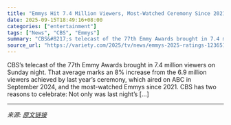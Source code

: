 ```yaml
---
title: "Emmys Hit 7.4 Million Viewers, Most-Watched Ceremony Since 2021"
date: 2025-09-15T18:49:16+08:00
categories: ["entertainment"]
tags: ["News", "CBS", "Emmys"]
summary: "CBS&#8217;s telecast of the 77th Emmy Awards brought in 7.4 million viewers on Sunday night. That average marks an 8% increase from the 6.9 million viewers achieved by last year&#8217;s ceremony, whic"
source_url: "https://variety.com/2025/tv/news/emmys-2025-ratings-1236519497/"
---
```


CBS&#8217;s telecast of the 77th Emmy Awards brought in 7.4 million viewers on Sunday night. That average marks an 8% increase from the 6.9 million viewers achieved by last year&#8217;s ceremony, which aired on ABC in September 2024, and the most-watched Emmys since 2021. CBS has two reasons to celebrate: Not only was last night&#8217;s [&#8230;]

---

*来源: [原文链接](https://variety.com/2025/tv/news/emmys-2025-ratings-1236519497/)*
